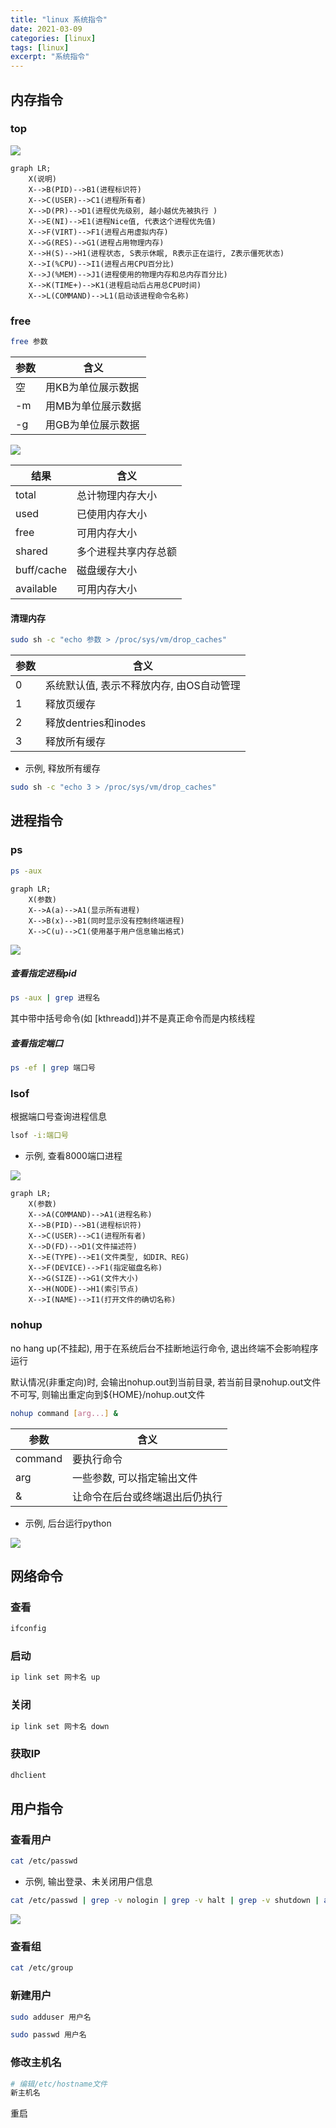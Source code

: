 ```yaml
---
title: "linux 系统指令"
date: 2021-03-09
categories: [linux]
tags: [linux]
excerpt: "系统指令"
---
```


## 内存指令

### top

![](/assets/image/20241213_232548.jpg)
```mermaid
graph LR;
    X(说明)
    X-->B(PID)-->B1(进程标识符)
    X-->C(USER)-->C1(进程所有者)
    X-->D(PR)-->D1(进程优先级别, 越小越优先被执行 )
    X-->E(NI)-->E1(进程Nice值, 代表这个进程优先值)
    X-->F(VIRT)-->F1(进程占用虚拟内存)
    X-->G(RES)-->G1(进程占用物理内存)
    X-->H(S)-->H1(进程状态, S表示休眠, R表示正在运行, Z表示僵死状态)
    X-->I(%CPU)-->I1(进程占用CPU百分比)
    X-->J(%MEM)-->J1(进程使用的物理内存和总内存百分比)
    X-->K(TIME+)-->K1(进程启动后占用总CPU时间)
    X-->L(COMMAND)-->L1(启动该进程命令名称)
```

### free

```sh
free 参数
```

| 参数 | 含义               |
| ---- | ----------------- |
| 空   | 用KB为单位展示数据 |
| -m   | 用MB为单位展示数据 |
| -g   | 用GB为单位展示数据 |

![](/assets/image/20241213_232625.jpg)

| 结果       | 含义                 |
| ---------- | ------------------- |
| total      | 总计物理内存大小      |
| used       | 已使用内存大小        |
| free       | 可用内存大小          |
| shared     | 多个进程共享内存总额   |
| buff/cache | 磁盘缓存大小          |
| available  | 可用内存大小          |

#### 清理内存

```sh
sudo sh -c "echo 参数 > /proc/sys/vm/drop_caches"
```

| 参数 | 含义                                   |
| ---- | ------------------------------------- |
| 0    | 系统默认值, 表示不释放内存, 由OS自动管理 |
| 1    | 释放页缓存                             |
| 2    | 释放dentries和inodes                   |
| 3    | 释放所有缓存                           |

- 示例, 释放所有缓存

```sh
sudo sh -c "echo 3 > /proc/sys/vm/drop_caches"
```

## 进程指令

### ps

```sh
ps -aux
```

```mermaid
graph LR;
    X(参数)
    X-->A(a)-->A1(显示所有进程)
    X-->B(x)-->B1(同时显示没有控制终端进程)
    X-->C(u)-->C1(使用基于用户信息输出格式)
```

![](/assets/image/20241214_130830.jpg)

##### 查看指定进程pid

```sh
ps -aux | grep 进程名
```

其中带中括号命令(如 [kthreadd])并不是真正命令而是内核线程

##### 查看指定端口

```sh
ps -ef | grep 端口号
```

### lsof

根据端口号查询进程信息

```sh
lsof -i:端口号
```

- 示例, 查看8000端口进程

![](/assets/image/20241213_232915.jpg)

```mermaid
graph LR;
    X(参数)
    X-->A(COMMAND)-->A1(进程名称)
    X-->B(PID)-->B1(进程标识符)
    X-->C(USER)-->C1(进程所有者)
    X-->D(FD)-->D1(文件描述符)
    X-->E(TYPE)-->E1(文件类型, 如DIR、REG)
    X-->F(DEVICE)-->F1(指定磁盘名称)
    X-->G(SIZE)-->G1(文件大小)
    X-->H(NODE)-->H1(索引节点)
    X-->I(NAME)-->I1(打开文件的确切名称)
```

### nohup

no hang up(不挂起), 用于在系统后台不挂断地运行命令, 退出终端不会影响程序运行

默认情况(非重定向)时, 会输出nohup.out到当前目录, 若当前目录nohup.out文件不可写, 则输出重定向到${HOME}/nohup.out文件

```sh
nohup command [arg...] &
```

| 参数    | 含义                         |
| ------- | --------------------------- |
| command | 要执行命令                   |
| arg     | 一些参数, 可以指定输出文件    |
| &       | 让命令在后台或终端退出后仍执行 |

- 示例, 后台运行python

![](/assets/image/20241213_232803.jpg)

## 网络命令

### 查看

```sh
ifconfig
```

### 启动

```sh
ip link set 网卡名 up
```

### 关闭

```sh
ip link set 网卡名 down
```

### 获取IP

```sh
dhclient
```

## 用户指令

### 查看用户

```sh
cat /etc/passwd
```

- 示例, 输出登录、未关闭用户信息

```sh
cat /etc/passwd | grep -v nologin | grep -v halt | grep -v shutdown | awk -F":" '{ print $1"|"$3"|"$4 }'|more
```

![](/assets/image/20241213_232935.jpg)

### 查看组

```sh
cat /etc/group
```

### 新建用户

```sh
sudo adduser 用户名

sudo passwd 用户名
```

### 修改主机名

```sh
# 编辑/etc/hostname文件
新主机名
```

重启
